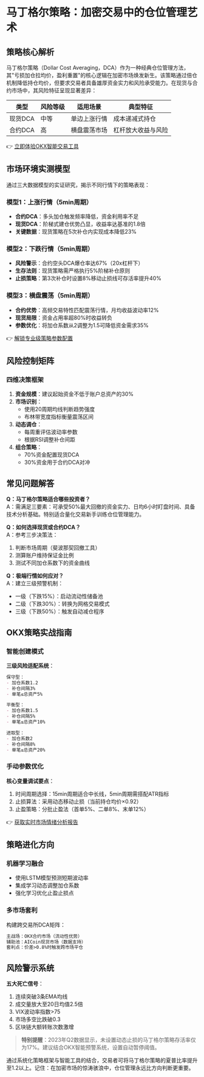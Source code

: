 # 马丁格尔策略：加密交易中的仓位管理艺术

## 策略核心解析
马丁格尔策略（Dollar Cost Averaging，DCA）作为一种经典仓位管理方法，其"亏损加仓拉均价，盈利重置"的核心逻辑在加密市场焕发新生。该策略通过倍仓机制降低持仓均价，但要求交易者具备雄厚资金实力和风险承受能力。在现货与合约市场中，其风险特征呈现显著差异：

| 类型        | 风险等级 | 适用场景       | 典型特征               |
|-------------|----------|----------------|------------------------|
| 现货DCA     | 中等     | 单边上涨行情   | 成本递减式持仓         |
| 合约DCA     | 高       | 横盘震荡市场   | 杠杆放大收益与风险     |

👉 [立即体验OKX智能交易工具](https://bit.ly/okx_welcome)

## 市场环境实测模型
通过三大数据模型的实证研究，揭示不同行情下的策略表现：

### 模型1：上涨行情（5min周期）
- **合约DCA**：多头加仓触发频率降低，资金利用率不足
- **现货DCA**：阶梯式建仓优势凸显，收益率达基准的1.8倍
- **关键数据**：现货策略在5次补仓内实现成本降低23%

### 模型2：下跌行情（5min周期）
- **风险警示**：合约空头DCA爆仓率达67%（20x杠杆下）
- **生存法则**：现货策略需严格执行5%阶梯补仓原则
- **止损策略**：第3次补仓时设置8%移动止损线可存活率提升40%

### 模型3：横盘震荡（5min周期）
- **合约优势**：高频交易特性匹配震荡行情，月均收益波动率12%
- **现货局限**：资金占用率超80%时收益转负
- **参数优化**：将加仓系数从2调整为1.5可降低资金需求35%

👉 [解锁专业级策略参数配置](https://bit.ly/okx_welcome)

## 风险控制矩阵
### 四维决策框架
1. **资金规模**：建议起始资金不低于账户总资产的30%
2. **市场识别**：
   - 使用20周期均线判断趋势强度
   - 布林带宽度指标衡量震荡区间
3. **动态调仓**：
   - 每周重评估波动率参数
   - 根据RSI调整补仓间距
4. **组合策略**：
   - 70%资金配置现货DCA
   - 30%资金用于合约DCA对冲

## 常见问题解答
**Q：马丁格尔策略适合哪些投资者？**  
A：需满足三要素：可承受50%最大回撤的资金实力、日均6小时盯盘时间、具备技术分析基础。特别适合量化交易新手训练仓位管理能力。

**Q：如何选择现货或合约DCA？**  
A：参考三步决策法：  
1. 判断市场周期（斐波那契回撤工具）  
2. 测算账户维持保证金比例  
3. 测试不同加仓系数下的资金曲线

**Q：极端行情如何应对？**  
A：建立三级预警机制：  
- 一级（下跌15%）：启动流动性储备池  
- 二级（下跌30%）：转换为网格交易模式  
- 三级（下跌50%）：触发自动减仓程序

## OKX策略实战指南
### 智能创建模式
**三级风险适配系统**：
```markdown
保守型：  
- 加仓系数1.2  
- 补仓间隔3%  
- 单笔≤总资产5%  

平衡型：  
- 加仓系数1.5  
- 补仓间隔5%  
- 单笔≤总资产10%  

进取型：  
- 加仓系数2  
- 补仓间隔8%  
- 单笔≤总资产20%  
```

### 手动参数优化
**核心变量调试要点**：
1. 时间周期选择：15min周期适合中长线，5min周期需搭配ATR指标
2. 止损算法：采用动态移动止损（当前持仓均价×0.92）
3. 止盈策略：分批止盈法（首单5%、二单8%、末单12%）

👉 [获取实时市场情绪分析报告](https://bit.ly/okx_welcome)

## 策略进化方向
### 机器学习融合
- 使用LSTM模型预测短期波动率
- 集成学习动态调整加仓系数
- 强化学习优化止盈止损点

### 多市场套利
构建跨交易所DCA矩阵：
```markdown
主战场：OKX合约市场（流动性优势）  
辅助池：AICoin现货市场（数据支持）  
套利点：价差>0.8%时触发跨市场平仓
```

## 风险警示系统
**五大死亡信号**：
1. 连续突破3条EMA均线
2. 成交量放大至20日均值2.5倍
3. VIX波动率指数>75
4. 市场多空比跌破0.3
5. 区块链大额转账次数激增

> **特别提醒**：2023年Q2数据显示，未设置动态止损的马丁格尔策略存活率仅为17%。建议结合OKX智能预警系统，设置自动暂停阈值。

通过系统化策略框架与智能工具的结合，交易者可将马丁格尔策略的夏普比率提升至1.2以上。记住：在加密市场的惊涛骇浪中，仓位管理永远比方向判断更重要。
